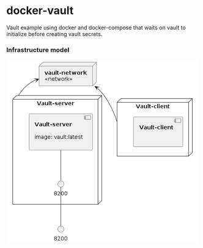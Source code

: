 # docker-vault

Vault example using docker and docker-compose that waits on vault to initialize before creating vault secrets.


### Infrastructure model

![Infrastructure model](.infragenie/infrastructure_model.png)